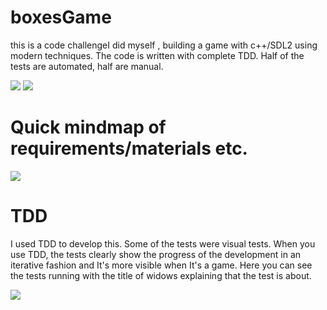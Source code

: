 # boxesGame

this is a code challengeI did myself , building a game with c++/SDL2 using modern techniques. The code is written with complete TDD. Half of the tests are automated, half are manual.

![](https://media.giphy.com/media/xUA7aPTE5oAlUhuNfW/giphy.gif)
![](https://media.giphy.com/media/3og0IRWtrLINPi53Wg/giphy.gif)

# Quick mindmap of requirements/materials etc.

![](https://i.imgur.com/7dUWysH.jpg)

# TDD
I used TDD to develop this. Some of the tests were visual tests. When you use TDD, the tests clearly show the progress of the development in an iterative fashion and It's more visible when It's a game. Here you can see the tests running with the title of widows explaining that the test is about.

![](https://media.giphy.com/media/xUA7bclp2btjH8q6hW/giphy.gif)
